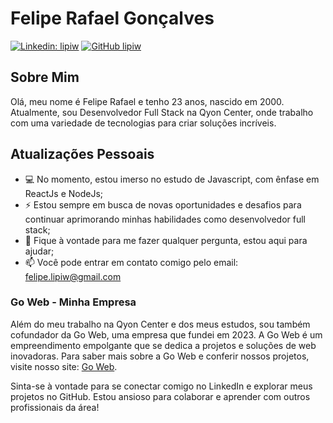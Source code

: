 # Felipe Rafael Gonçalves

[![Linkedin: lipiw](https://img.shields.io/badge/-lipiw-blue?style=flat-square&logo=Linkedin&logoColor=white&link=https://www.linkedin.com/in/lipiw/)](https://www.linkedin.com/in/lipiw/)
[![GitHub lipiw](https://img.shields.io/github/followers/lipiw?label=follow&style=social)](https://github.com/lipiw)

## Sobre Mim

Olá, meu nome é Felipe Rafael e tenho 23 anos, nascido em 2000. Atualmente, sou Desenvolvedor Full Stack na Qyon Center, onde trabalho com uma variedade de tecnologias para criar soluções incríveis.

## Atualizações Pessoais

- 💻 No momento, estou imerso no estudo de Javascript, com ênfase em ReactJs e NodeJs;
- ⚡️ Estou sempre em busca de novas oportunidades e desafios para continuar aprimorando minhas habilidades como desenvolvedor full stack;
- 💬 Fique à vontade para me fazer qualquer pergunta, estou aqui para ajudar;
- 📫 Você pode entrar em contato comigo pelo email: felipe.lipiw@gmail.com

### Go Web - Minha Empresa

Além do meu trabalho na Qyon Center e dos meus estudos, sou também cofundador da Go Web, uma empresa que fundei em 2023. A Go Web é um empreendimento empolgante que se dedica a projetos e soluções de web inovadoras. Para saber mais sobre a Go Web e conferir nossos projetos, visite nosso site: [Go Web](https://go-web-mu.vercel.app/).

Sinta-se à vontade para se conectar comigo no LinkedIn e explorar meus projetos no GitHub. Estou ansioso para colaborar e aprender com outros profissionais da área!
